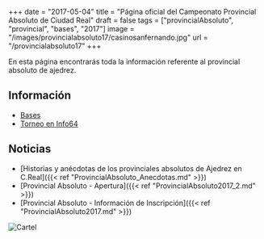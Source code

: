 +++
date = "2017-05-04"
title = "Página oficial del Campeonato Provincial Absoluto de Ciudad Real"
draft = false
tags = ["provincialAbsoluto", "provincial", "bases", "2017"]
image = "/images/provincialabsoluto17/casinosanfernando.jpg"
url = "/provincialabsoluto17"
+++

En esta página encontrarás toda la información referente al provincial absoluto de ajedrez.

## Información

* [Bases](https://drive.google.com/file/d/0B5q_pAGGq_2oVU1WTndDSTY5Z3c/view?usp=sharing)
* [Torneo en Info64](https://info64.org/individual-absoluto-ciudad-real-2017)

## Noticias

* [Historias y anécdotas de los provinciales absolutos de Ajedrez en C.Real]({{< ref "ProvincialAbsoluto_Anecdotas.md" >}})
* [Provincial Absoluto - Apertura]({{< ref "ProvincialAbsoluto2017_2.md" >}})
* [Provincial Absoluto - Información de Inscripción]({{< ref "ProvincialAbsoluto2017.md" >}})

![Cartel](/images/provincialabsoluto17/abs.png)